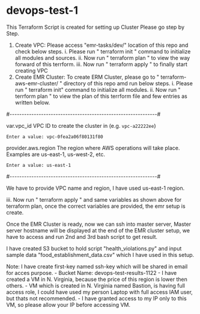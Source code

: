 # devops-test-1
This Terraform Script is created for setting up Cluster
Please go step by Step.
1. Create VPC:
   Please access "emr-tasks/dev/" location of this repo and check below steps.
     i. Please run " terraform init " command to initialize all modules and sources.
     ii. Now run " terraform plan " to view the way forward of this terrform.
     iii. Now run " terraform apply " to finally start creating VPC
2. Create EMR Cluster:
   To create ERM Cluster, please go to " terraform-aws-emr-cluster/ " directory of this repo amd run below steps.
     i. Please run " terraform init" command to initialize all modules.
     ii. Now run " terrform plan " to view the plan of this terrform file and few entries as written below.
     
  #-------------------------------------------------------------#

  var.vpc_id
    VPC ID to create the cluster in (e.g. `vpc-a22222ee`)

    Enter a value: vpc-0fea2a06f80131f80

  provider.aws.region
    The region where AWS operations will take place. Examples are us-east-1, us-west-2, etc.

    Enter a value: us-east-1

  #-------------------------------------------------------------#

We have to provide VPC name and region, I have used us-east-1 region.
     
iii. Now run " terraform apply " and same variables as shown above for terraform plan, once the correct variables are provided, the emr setup is create.

Once the EMR Cluster is ready, now we can ssh into master server, Master server hostname will be displayed at the end of the EMR cluster setup, we have to access and run 2nd and 3rd bash script to get result.

I have created S3 bucket to hold script "health_violations.py" and input sample data "food_establishment_data.csv" which I have used in this setup.

Note: I have create first-key named ssh-key which will be shared in email for acces purpose.
      - Bucket Name: devops-test-results-1122
      - I have created a VM in N. Virginia, because the price of this region is lower then others.
      - VM which is created in N. Virginia named Bastion, is having full access role, I could have used my person Laptop with full access IAM user, but thats not recommended.
      - I have granted access to my IP only to this VM, so please allow your IP before accessing VM.
